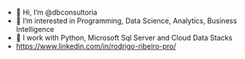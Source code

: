 - 👋 Hi, I’m @dbconsultoria
- 👀 I’m interested in Programming, Data Science, Analytics, Business Intelligence
- 🌱 I work with Python, Microsoft Sql Server and Cloud Data Stacks
- https://www.linkedin.com/in/rodrigo-ribeiro-pro/
<!---
dbconsultoria/dbconsultoria is a ✨ special ✨ repository because its `README.md` (this file) appears on your GitHub profile.
You can click the Preview link to take a look at your changes.
--->
